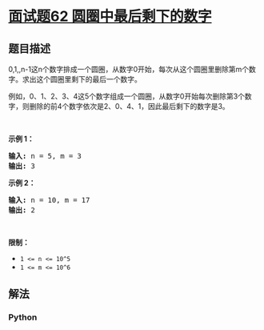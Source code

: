 # [面试题62 圆圈中最后剩下的数字](https://leetcode-cn.com/problems/yuan-quan-zhong-zui-hou-sheng-xia-de-shu-zi-lcof)

## 题目描述

<!-- 这里写题目描述 -->

<p>0,1,,n-1这n个数字排成一个圆圈，从数字0开始，每次从这个圆圈里删除第m个数字。求出这个圆圈里剩下的最后一个数字。</p>

<p>例如，0、1、2、3、4这5个数字组成一个圆圈，从数字0开始每次删除第3个数字，则删除的前4个数字依次是2、0、4、1，因此最后剩下的数字是3。</p>

<p>&nbsp;</p>

<p><strong>示例 1：</strong></p>

<pre><strong>输入:</strong> n = 5, m = 3
<strong>输出:&nbsp;</strong>3
</pre>

<p><strong>示例 2：</strong></p>

<pre><strong>输入:</strong> n = 10, m = 17
<strong>输出:&nbsp;</strong>2
</pre>

<p>&nbsp;</p>

<p><strong>限制：</strong></p>

<ul>
	<li><code>1 &lt;= n&nbsp;&lt;= 10^5</code></li>
	<li><code>1 &lt;= m &lt;= 10^6</code></li>
</ul>


## 解法

<!-- 这里可写通用的实现逻辑 -->

<!-- tabs:start -->

### **Python**

<!-- 这里可写当前语言的特殊实现逻辑 -->

```python

```

<!-- tabs:end -->
